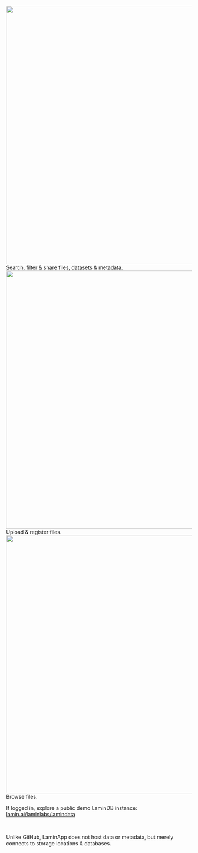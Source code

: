 <img src="https://lamin-site-assets.s3.amazonaws.com/.lamindb/mgiwiUGN6HXZww7NOv9H.png" width="700px">
Search, filter & share files, datasets & metadata.

<br>

<img src="https://lamin-site-assets.s3.amazonaws.com/.lamindb/RIfWLxuEQ3oDjAtPaSDA.png" width="700px">
Upload & register files.

<br>

<img src="https://lamin-site-assets.s3.amazonaws.com/.lamindb/JPGVeyqzGYHSYHqBPrKg.png" width="700px">
Browse files.

<br>

If logged in, explore a public demo LaminDB instance: [lamin.ai/laminlabs/lamindata](https://lamin.ai/laminlabs/lamindata)

<br>

Unlike GitHub, LaminApp does not host data or metadata, but merely connects to storage locations & databases.
